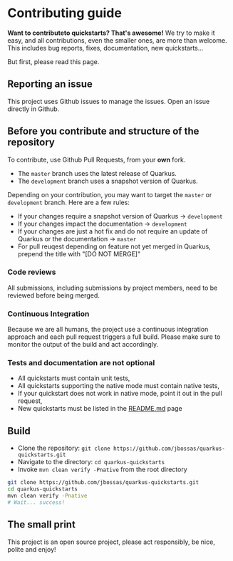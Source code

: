 # Contributing guide

**Want to contributeto quickstarts? That's awesome!**
We try to make it easy, and all contributions, even the smaller ones, are more than welcome.
This includes bug reports, fixes, documentation, new quickstarts...

But first, please read this page.

## Reporting an issue

This project uses Github issues to manage the issues. Open an issue directly in Github.

## Before you contribute and structure of the repository

To contribute, use Github Pull Requests, from your **own** fork.

* The `master` branch uses the latest release of Quarkus.
* The `development` branch uses a snapshot version of Quarkus.

Depending on your contribution, you may want to target the `master` or `development` branch. Here are a few rules:

* If your changes require a snapshot version of Quarkus -> `development`
* If your changes impact the documentation -> `development`
* If your changes are just a hot fix and do not require an update of Quarkus or the documentation -> `master`
* For pull reuqest depending on feature not yet merged in Quarkus, prepend the title with "[DO NOT MERGE]"

### Code reviews

All submissions, including submissions by project members, need to be reviewed before being merged.

### Continuous Integration

Because we are all humans, the project use a continuous integration approach and each pull request triggers a full build.
Please make sure to monitor the output of the build and act accordingly.

### Tests and documentation are not optional

* All quickstarts must contain unit tests,
* All quickstarts supporting the native mode must contain native tests,
* If your quickstart does not work in native mode, point it out in the pull request,
* New quickstarts must be listed in the [README.md](./README.md) page

## Build

* Clone the repository: `git clone https://github.com/jbossas/quarkus-quickstarts.git`
* Navigate to the directory: `cd quarkus-quickstarts`
* Invoke `mvn clean verify -Pnative` from the root directory

```bash
git clone https://github.com/jbossas/quarkus-quickstarts.git
cd quarkus-quickstarts
mvn clean verify -Pnative
# Wait... success!
```

## The small print

This project is an open source project, please act responsibly, be nice, polite and enjoy!
